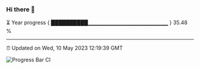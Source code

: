 ### Hi there 👋

⏳ Year progress { ██████████▁▁▁▁▁▁▁▁▁▁▁▁▁▁▁▁▁▁▁▁ } 35.48 %

---

⏰ Updated on Wed, 10 May 2023 12:19:39 GMT

![Progress Bar CI](https://github.com/liununu/liununu/workflows/Progress%20Bar%20CI/badge.svg)
